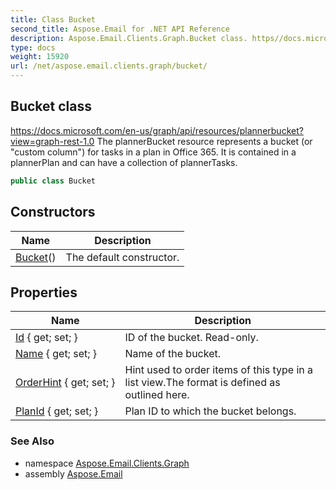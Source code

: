 ```yaml
---
title: Class Bucket
second_title: Aspose.Email for .NET API Reference
description: Aspose.Email.Clients.Graph.Bucket class. https//docs.microsoft.com/enus/graph/api/resources/plannerbucketviewgraphrest1.0 The plannerBucket resource represents a bucket or custom column for tasks in a plan in Office 365. It is contained in a plannerPlan and can have a collection of plannerTasks
type: docs
weight: 15920
url: /net/aspose.email.clients.graph/bucket/
---
```

## Bucket class

https://docs.microsoft.com/en-us/graph/api/resources/plannerbucket?view=graph-rest-1.0 The plannerBucket resource represents a bucket (or "custom column") for tasks in a plan in Office 365. It is contained in a plannerPlan and can have a collection of plannerTasks.

```csharp
public class Bucket
```

## Constructors

| Name | Description |
| --- | --- |
| [Bucket](bucket/)() | The default constructor. |

## Properties

| Name | Description |
| --- | --- |
| [Id](../../aspose.email.clients.graph/bucket/id/) { get; set; } | ID of the bucket. Read-only. |
| [Name](../../aspose.email.clients.graph/bucket/name/) { get; set; } | Name of the bucket. |
| [OrderHint](../../aspose.email.clients.graph/bucket/orderhint/) { get; set; } | Hint used to order items of this type in a list view.The format is defined as outlined here. |
| [PlanId](../../aspose.email.clients.graph/bucket/planid/) { get; set; } | Plan ID to which the bucket belongs. |

### See Also

* namespace [Aspose.Email.Clients.Graph](../../aspose.email.clients.graph/)
* assembly [Aspose.Email](../../)


